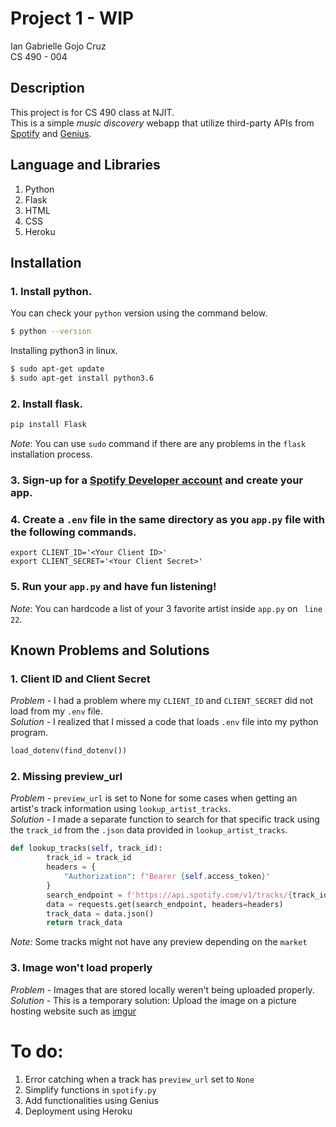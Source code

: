 # Project 1 - WIP 

Ian Gabrielle Gojo Cruz  
CS 490 - 004  

## Description

This project is for CS 490 class at NJIT.  
This is a simple _music discovery_ webapp that utilize third-party APIs from [Spotify](https://developer.spotify.com/) and [Genius](https://docs.genius.com/).  

## Language and Libraries
1. Python
2. Flask
3. HTML
4. CSS
5. Heroku

## Installation  
### 1. Install python.  

You can check your `python` version using the command below.  
```bash
$ python --version
```
Installing python3 in linux.  
```bash
$ sudo apt-get update
$ sudo apt-get install python3.6
```
### 2. Install flask.  
```bash
pip install Flask
```
*Note*: You can use `sudo` command if there are any problems in the `flask` installation process.

### 3. Sign-up for a [Spotify Developer account](https://developer.spotify.com/) and create your app.  
### 4. Create a `.env` file in the same directory as you `app.py` file with the following commands.  
```
export CLIENT_ID='<Your Client ID>'
export CLIENT_SECRET='<Your Client Secret>'
```
### 5. Run your `app.py` and have fun listening!
*Note*: You can hardcode a list of your 3 favorite artist inside `app.py` on ` line 22`.

## Known Problems and Solutions

### 1. Client ID and Client Secret

*Problem*  - I had a problem where my `CLIENT_ID` and `CLIENT_SECRET` did not load from my `.env` file.  
*Solution* - I realized that I missed a code that loads `.env` file into my python program.  
```python
load_dotenv(find_dotenv())
```
### 2. Missing preview_url  
*Problem*  - `preview_url` is set to None for some cases when getting an artist's track information using `lookup_artist_tracks`.  
*Solution* - I made a separate function to search for that specific track using the `track_id` from the `.json` data provided in `lookup_artist_tracks`.  
```python
def lookup_tracks(self, track_id):
        track_id = track_id
        headers = {
            "Authorization": f"Bearer {self.access_token}"
        }
        search_endpoint = f'https://api.spotify.com/v1/tracks/{track_id}'
        data = requests.get(search_endpoint, headers=headers)
        track_data = data.json()
        return track_data
```
*Note:* Some tracks might not have any preview depending on the `market`  

### 3. Image won't load properly
*Problem*  - Images that are stored locally weren't being uploaded properly.  
*Solution* - This is a temporary solution: Upload the image on a picture hosting website such as [imgur](https://imgur.com)

# To do:  

1. Error catching when a track has `preview_url` set to `None`
2. Simplify functions in `spotify.py`
3. Add functionalities using Genius
4. Deployment using Heroku